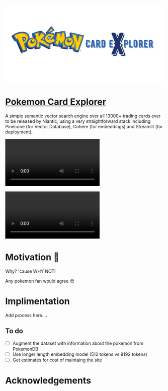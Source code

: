 ![Pokemon Trading Card](assets/banner.png)

# [Pokemon Card Explorer](https://pokemoncards.streamlit.app/)

A simple semantic vector search engine over all 13000+ trading cards ever to be released by Niantic, using a very straightforward stack including Pinecone (for Vector Database), Cohere (for embeddings) and Streamlit (for deployment). 

![Tutorial Video](assets/streamlit-app-2023-09-15-18-09-95.webm)

![](https://github.com/bhavnicksm/pokemon-card-explorer/blob/main/assets/streamlit-app-2023-09-15-18-09-95.webm)

# Motivation 🤔

Why? 'cause WHY NOT!

Any pokemon fan would agree 😌



# Implimentation

Add process here....



## To do

- [ ] Augment the dataset with information about the pokemon from PokemonDB
- [ ] Use longer length embedding model (512 tokens vs 8192 tokens)
- [ ] Get estimates for cost of maintaing the site

# Acknowledgements 
